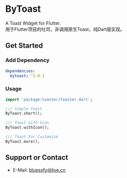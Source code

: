 # ByToast
A Toast Widget for Flutter.
<br>
用于Flutter项目的吐司，非调用原生Toast，纯Dart层实现。

## Get Started
### Add Dependency
```yaml
dependencies:
  bytoast: ^1.0.1
```

### Usage
```dart
import 'package:toaster/toaster.dart';

/// Simple Toast
ByToast.short();

/// Toast with Icon
ByToast.withIcon();

/// Toast For Customize
ByToast.more();
```

## Support or Contact
- E-Mail: <bluesofy@live.cn>
